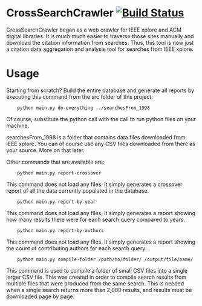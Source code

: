 # CrossSearchCrawler [![Build Status](https://travis-ci.org/rywils21/CrossSearchCrawler.svg?branch=master)](https://travis-ci.org/rywils21/CrossSearchCrawler)

CrossSearchCrawler began as a web crawler for IEEE xplore and ACM digital libraries. It is much much easier to traverse those sites manually and download the citation information from searches. Thus, this tool is now just a citation data aggregation and analysis tool for searches from IEEE xplore.

# Usage
Starting from scratch? Build the entire database and generate all reports by executing this command from the src folder of this project:

```shell
	python main.py do-everything ../searchesFrom_1998
```

Of course, substitute the python call with the call to run python files on your machine. 

searchesFrom_1998 is a folder that contains data files downloaded from IEEE xplore. You can of course use any CSV files downloaded from there as your source. More on that later.


Other commands that are available are:


```shell
	python main.py report-crossover
```

This command does not load any files. It simply generates a crossover report of all the data currently populated in the database.


```shell
	python main.py report-by-year
```

This command does not load any files. It simply generates a report showing how many results there were for each search query compared to years.


```shell
	python main.py report-by-authors
```

This command does not load any files. It simply generates a report showing the count of contributing authors for each search query.


```shell
	python main.py compile-folder /path/to/folder/ /output/file/name/
```

This command is used to compile a folder of small CSV files into a single larger CSV file. This was created in order to compile search results from multiple files that were produced from the same search. This is needed when a single search returns more than 2,000 results, and results must be downloaded page by page.




